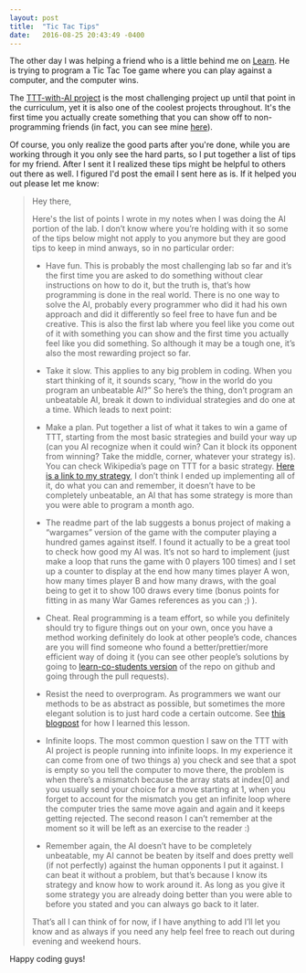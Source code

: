 ```yaml
---
layout: post
title:  "Tic Tac Tips"
date:   2016-08-25 20:43:49 -0400
---
```




The other day I was helping a friend who is a little behind me on [Learn](https://learn.co/with/achasveachas
). He is trying to program a Tic Tac Toe game where you can play against a computer, and the computer wins.

The [TTT-with-AI project](https://learn.co/tracks/full-stack-web-development/object-oriented-ruby/final-projects/tic-tac-toe-with-ai) is the most challenging project up until that point in the curriculum, yet it is also one of the coolest projects throughout. It's the first time you actually create something that you can show off to non-programming friends (in fact, you can see mine [here](https://github.com/achasveachas/ttt-with-ai-project-v-000)).

Of course, you only realize the good parts after you're done, while you are working through it you only see the hard parts, so I put together a list of tips for my friend. After I sent it I realized these tips might be helpful to others out there as well. I figured I'd post the email I sent here as is. If it helped you out please let me know:

> Hey there,
> 
> Here's the list of points I wrote in my notes when I was doing the AI portion of the lab. I don’t know where you’re holding with it so some of the tips below might not apply to you anymore but they are good tips to keep in mind anways, so in no particular order:
> 
> * Have fun. This is probably the most challenging lab so far and it’s the first time you are asked to do something without clear instructions on how to do it, but the truth is, that’s how programming is done in the real world. There is no one way to solve the AI, probably every programmer who did it had his own approach and did it differently so feel free to have fun and be creative. This is also the first lab where you feel like you come out of it with something you can show and the first time you actually feel like you did something. So although it may be a tough one, it’s also the most rewarding project so far.
>  
> * Take it slow. This applies to any big problem in coding. When you start thinking of it, it sounds scary, “how in the world do you program an unbeatable AI?” So here’s the thing, don’t program an unbeatable AI, break it down to individual strategies and do one at a time. Which leads to next point:
>  
> * Make a plan. Put together a list of what it takes to win a game of TTT, starting from the most basic strategies and build your way up (can you AI recognize when it could win? Can it block its opponent from winning? Take the middle, corner, whatever your strategy is). You can check Wikipedia’s page on TTT for a basic strategy. [Here is a link to my strategy](https://github.com/achasveachas/ttt-with-ai-project-v-000/blob/master/lib/players/ai-strategy.md), I don’t think I ended up implementing all of it, do what you can and remember, it doesn’t have to be completely unbeatable, an AI that has some strategy is more than you were able to program a month ago.
>  
> * The readme part of the lab suggests a bonus project of making a “wargames” version of the game with the computer playing a hundred games against itself. I found it actually to be a great tool to check how good my AI was. It’s not so hard to implement (just make a loop that runs the game with 0 players 100 times) and I set up a counter to display at the end how many times player A won, how many times player B and how many draws, with the goal being to get it to show 100 draws every time (bonus points for fitting in as many War Games references as you can ;) ).
>  
> * Cheat. Real programming is a team effort, so while you definitely should try to figure things out on your own, once you have a method working definitely do look at other people’s code, chances are you will find someone who found a better/prettier/more efficient way of doing it (you can see other people’s solutions by going to [learn-co-students version](https://github.com/learn-co-students/ttt-with-ai-project-v-000) of the repo on github and going through the pull requests).
>  
> * Resist the need to overprogram. As programmers we want our methods to be as abstract as possible, but sometimes the more elegant solution is to just hard code a certain outcome. See [this blogpost](http://yechiel.me/2016/06/10/puts_solution/) for how I learned this lesson. 
>  
> * Infinite loops. The most common question I saw on the TTT with AI project is people running into infinite loops. In my experience it can come from one of two things a) you check and see that a spot is empty so you tell the computer to move there, the problem is when there’s a mismatch because the array stats at index[0] and you usually send your choice for a move starting at 1, when you forget to account for the mismatch you get an infinite loop where the computer tries the same move again and again and it keeps getting rejected. The second reason I can’t remember at the moment so it will be left as an exercise to the reader :)
>  
> * Remember again, the AI doesn’t have to be completely unbeatable, my AI cannot be beaten by itself and does pretty well (if not perfectly) against the human opponents I put it against. I can beat it without a problem, but that’s because I know its strategy and know how to work around it. As long as you give it some strategy you are already doing better than you were able to before you stated and you can always go back to it later.
> 
> That’s all I can think of for now, if I have anything to add I’ll let you know and as always if you need any help feel free to reach out during evening and weekend hours.

Happy coding guys!


